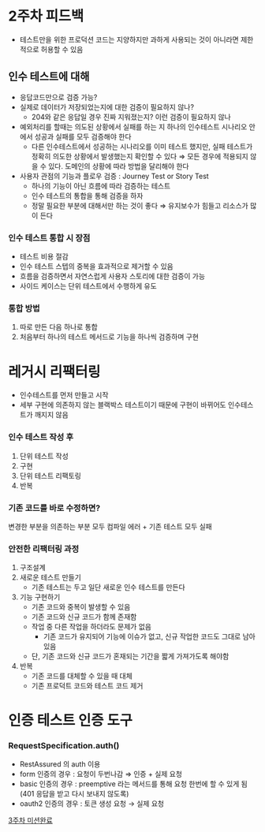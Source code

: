 # 2주차 피드백
- 테스트만을 위한 프로덕션 코드는 지양하지만 과하게 사용되는 것이 아니라면 제한적으로 허용할 수 있음

## 인수 테스트에 대해
- 응답코드만으로 검증 가능?
- 실제로 데이터가 저장되었는지에 대한 검증이 필요하지 않나?
    - 204와 같은 응답일 경우 진짜 지워졌는지? 이런 검증이 필요하지 않나
- 예외처리를 할때는 의도된 상황에서 실패를 하는 지 하나의 인수테스트 시나리오 안에서 성공과 실패를 모두 검증해야 한다
    - 다른 인수테스트에서 성공하는 시나리오를 이미 테스트 했지만, 실패 테스트가 정확히 의도한 상황에서 발생했는지 확인할 수 있다 ⇒ 모든 경우에 적용되지 않을 수 있다. 도메인의 상황에 따라 방법을 달리해야 한다
- 사용자 관점의 기능과 플로우 검증 : Journey Test or Story Test
    - 하나의 기능이 아닌 흐름에 따라 검증하는 테스트
    - 인수 테스트의 통합을 통해 검증을 하자
    - 정말 필요한 부분에 대해서만 하는 것이 좋다 ⇒ 유지보수가 힘들고 리소스가 많이 든다

### 인수 테스트 통합 시 장점
- 테스트 비용 절감
- 인수 테스트 스텝의 중복을 효과적으로 제거할 수 있음
- 흐름을 검증하면서 자연스럽게 사용자 스토리에 대한 검증이 가능
- 사이드 케이스는 단위 테스트에서 수행하게 유도

### 통합 방법
1. 따로 만든 다음 하나로 통합
2. 처음부터 하나의 테스트 메서드로 기능을 하나씩 검증하며 구현

# 레거시 리팩터링
- 인수테스트를 먼저 만들고 시작
- 세부 구현에 의존하지 않는 블랙박스 테스트이기 때문에 구현이 바뀌어도 인수테스트가 깨지지 않음

### 인수 테스트 작성 후
1. 단위 테스트 작성
2. 구현
3. 단위 테스트 리팩토링
4. 반복

### 기존 코드를 바로 수정하면?
변경한 부분을 의존하는 부분 모두 컴파일 에러 + 기존 테스트 모두 실패

### 안전한 리팩터링 과정
1. 구조설계
2. 새로운 테스트 만들기
    - 기존 테스트는 두고 일단 새로운 인수 테스트를 만든다
3. 기능 구현하기
    - 기존 코드와 중복이 발생할 수 있음
    - 기존 코드와 신규 코드가 함께 존재함
    - 작업 중 다른 작업을 하더라도 문제가 없음
        - 기존 코드가 유지되어 기능에 이슈가 없고, 신규 작업한 코드도 그대로 남아있음
    - 단, 기존 코드와 신규 코드가 혼재되는 기간을 짧게 가져가도록 해야함
4. 반복
    - 기존 코드를 대체할 수 있을 때 대체
    - 기존 프로덕트 코드와 테스트 코드 제거

# 인증 테스트 인증 도구
### RequestSpecification.auth()
- RestAssured 의 auth 이용
- form 인증의 경우 : 요청이 두번나감 ⇒ 인증 + 실제 요청
- basic 인증의 경우 : preemptive 라는 메서드를 통해 요청 한번에 할 수 있게 됨(401 응답을 받고 다시 보내지 않도록)
- oauth2 인증의 경우 : 토큰 생성 요청 → 실제 요청


[3주차 미션완료](https://github.com/next-step/atdd-subway-favorite/tree/pch8388)